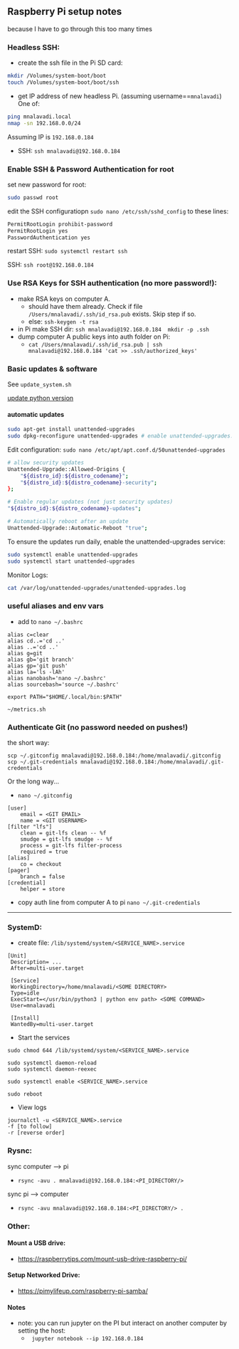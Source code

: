 ## Raspberry Pi setup notes
because I have to go through this too many times

### Headless SSH:
- create the ssh file in the Pi SD card:
```bash
mkdir /Volumes/system-boot/boot
touch /Volumes/system-boot/boot/ssh
```

- get IP address of new headless Pi. (assuming username==`mnalavadi`) One of:
```bash
ping mnalavadi.local
nmap -sn 192.168.0.0/24
``` 

Assuming IP is `192.168.0.184`
- SSH: `ssh mnalavadi@192.168.0.184`

### Enable SSH & Password Authentication for root
set new password for root:
```bash
sudo passwd root
```

edit the SSH configuratiopn `sudo nano /etc/ssh/sshd_config` to these lines:
```bash
PermitRootLogin prohibit-password
PermitRootLogin yes
PasswordAuthentication yes
```
restart SSH: `sudo systemctl restart ssh`

SSH: `ssh root@192.168.0.184`

### Use RSA Keys for SSH authentication (no more password!):
- make RSA keys on computer A.
   -  should have them already. Check if file `/Users/mnalavadi/.ssh/id_rsa.pub` exists. Skip step if so.
   - else: `ssh-keygen -t rsa`
- in Pi make SSH dir: `ssh mnalavadi@192.168.0.184  mkdir -p .ssh`
- dump computer A public keys into auth folder on Pi:
   - `cat /Users/mnalavadi/.ssh/id_rsa.pub | ssh mnalavadi@192.168.0.184 'cat >> .ssh/authorized_keys'`

### Basic updates & software
See `update_system.sh`

[update python version](https://stackoverflow.com/questions/64718274/how-to-update-python-in-raspberry-pi)

#### automatic updates
```bash
sudo apt-get install unattended-upgrades
sudo dpkg-reconfigure unattended-upgrades # enable unattended-upgrades:
```

Edit configuration: `sudo nano /etc/apt/apt.conf.d/50unattended-upgrades`
```bash
# allow security updates
Unattended-Upgrade::Allowed-Origins {
    "${distro_id}:${distro_codename}";
    "${distro_id}:${distro_codename}-security";
};

# Enable regular updates (not just security updates) 
"${distro_id}:${distro_codename}-updates";

# Automatically reboot after an update
Unattended-Upgrade::Automatic-Reboot "true";
```

To ensure the updates run daily, enable the unattended-upgrades service:

```bash
sudo systemctl enable unattended-upgrades
sudo systemctl start unattended-upgrades
```

Monitor Logs:
```bash
cat /var/log/unattended-upgrades/unattended-upgrades.log
```
### useful aliases and env vars
- add to `nano ~/.bashrc`
```
alias c=clear
alias cd..='cd ..'
alias ..='cd ..'
alias g=git
alias gb='git branch'
alias gp='git push'
alias la='ls -lAh'
alias nanobash='nano ~/.bashrc'
alias sourcebash='source ~/.bashrc'

export PATH="$HOME/.local/bin:$PATH"

~/metrics.sh
```

### Authenticate Git (no password needed on pushes!)
the short way:
```
scp ~/.gitconfig mnalavadi@192.168.0.184:/home/mnalavadi/.gitconfig
scp ~/.git-credentials mnalavadi@192.168.0.184:/home/mnalavadi/.git-credentials
```

Or the long way...
- `nano ~/.gitconfig`
```
[user]
	email = <GIT EMAIL>
	name = <GIT USERNAME>
[filter "lfs"]
	clean = git-lfs clean -- %f
	smudge = git-lfs smudge -- %f
	process = git-lfs filter-process
	required = true
[alias]
	co = checkout
[pager]
	branch = false
[credential]
	helper = store
```
- copy auth line from computer A to pi `nano ~/.git-credentials`
 
---
### SystemD:
- create file: `/lib/systemd/system/<SERVICE_NAME>.service`
  
```
[Unit]
 Description= ...
 After=multi-user.target

 [Service]
 WorkingDirectory=/home/mnalavadi/<SOME DIRECTORY>
 Type=idle
 ExecStart=</usr/bin/python3 | python env path> <SOME COMMAND>
 User=mnalavadi

 [Install]
 WantedBy=multi-user.target
```

- Start the services
```
sudo chmod 644 /lib/systemd/system/<SERVICE_NAME>.service

sudo systemctl daemon-reload
sudo systemctl daemon-reexec

sudo systemctl enable <SERVICE_NAME>.service

sudo reboot
```

- View logs
```
journalctl -u <SERVICE_NAME>.service
-f [to follow]
-r [reverse order]
```

### Rysnc:
sync computer --> pi
- `rsync -avu . mnalavadi@192.168.0.184:<PI_DIRECTORY/>`

sync pi --> computer
- `rsync -avu mnalavadi@192.168.0.184:<PI_DIRECTORY/> .`

### Other:
#### Mount a USB drive:
- https://raspberrytips.com/mount-usb-drive-raspberry-pi/

#### Setup Networked Drive:
- https://pimylifeup.com/raspberry-pi-samba/

#### Notes
- note: you can run jupyter on the PI but interact on another computer by setting the host:
  - ` jupyter notebook --ip 192.168.0.184`
